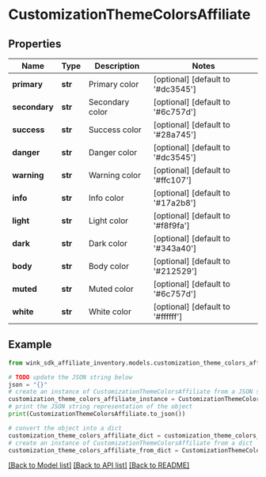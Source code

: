 # CustomizationThemeColorsAffiliate


## Properties

Name | Type | Description | Notes
------------ | ------------- | ------------- | -------------
**primary** | **str** | Primary color | [optional] [default to '#dc3545']
**secondary** | **str** | Secondary color | [optional] [default to '#6c757d']
**success** | **str** | Success color | [optional] [default to '#28a745']
**danger** | **str** | Danger color | [optional] [default to '#dc3545']
**warning** | **str** | Warning color | [optional] [default to '#ffc107']
**info** | **str** | Info color | [optional] [default to '#17a2b8']
**light** | **str** | Light color | [optional] [default to '#f8f9fa']
**dark** | **str** | Dark color | [optional] [default to '#343a40']
**body** | **str** | Body color | [optional] [default to '#212529']
**muted** | **str** | Muted color | [optional] [default to '#6c757d']
**white** | **str** | White color | [optional] [default to '#ffffff']

## Example

```python
from wink_sdk_affiliate_inventory.models.customization_theme_colors_affiliate import CustomizationThemeColorsAffiliate

# TODO update the JSON string below
json = "{}"
# create an instance of CustomizationThemeColorsAffiliate from a JSON string
customization_theme_colors_affiliate_instance = CustomizationThemeColorsAffiliate.from_json(json)
# print the JSON string representation of the object
print(CustomizationThemeColorsAffiliate.to_json())

# convert the object into a dict
customization_theme_colors_affiliate_dict = customization_theme_colors_affiliate_instance.to_dict()
# create an instance of CustomizationThemeColorsAffiliate from a dict
customization_theme_colors_affiliate_from_dict = CustomizationThemeColorsAffiliate.from_dict(customization_theme_colors_affiliate_dict)
```
[[Back to Model list]](../README.md#documentation-for-models) [[Back to API list]](../README.md#documentation-for-api-endpoints) [[Back to README]](../README.md)


